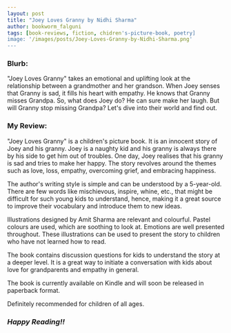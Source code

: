 ```yaml
---
layout: post
title: "Joey Loves Granny by Nidhi Sharma"
author: bookworm_falguni
tags: [book-reviews, fiction, chidren's-picture-book, poetry]
image: '/images/posts/Joey-Loves-Granny-by-Nidhi-Sharma.png'
---
```


### **Blurb:**
"Joey Loves Granny" takes an emotional and uplifting look at the relationship between a grandmother and her grandson. When Joey senses that Granny is sad, it fills his heart with empathy. He knows that Granny misses Grandpa. So, what does Joey do? He can sure make her laugh. But will Granny stop missing Grandpa? Let's dive into their world and find out.

### **My Review:**
"Joey Loves Granny" is a children's picture book. It is an innocent story of Joey and his granny. Joey is a naughty kid and his granny is always there by his side to get him out of troubles. One day, Joey realises that his granny is sad and tries to make her happy. The story revolves around the themes such as love, loss, empathy, overcoming grief, and embracing happiness.

The author's writing style is simple and can be understood by a 5-year-old. There are few words like mischievous, inspire, whine, etc., that might be difficult for such young kids to understand, hence, making it a great source to improve their vocabulary and introduce them to new ideas.

Illustrations designed by Amit Sharma are relevant and colourful. Pastel colours are used, which are soothing to look at. Emotions are well presented throughout. These illustrations can be used to present the story to children who have not learned how to read.

The book contains discussion questions for kids to understand the story at a deeper level. It is a great way to initiate a conversation with kids about love for grandparents and empathy in general.

The book is currently available on Kindle and will soon be released in paperback format.

Definitely recommended for children of all ages.

### ***Happy Reading!!***
